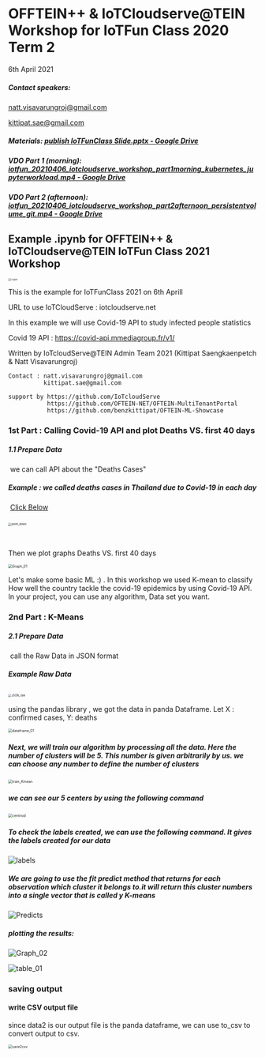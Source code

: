 # OFFTEIN++ & IoTCloudserve@TEIN Workshop for IoTFun Class 2020 Term 2

6th April 2021

##### Contact speakers: 

natt.visavarungroj@gmail.com

kittipat.sae@gmail.com



##### Materials: [publish IoTFunClass Slide.pptx - Google Drive](https://drive.google.com/file/d/14Yta0JuNornmt_vbE3AsIzk6_JT3BPzC/view)

##### VDO Part 1 (morning): [iotfun_20210406_iotcloudserve_workshop_part1morning_kubernetes_jupyterworkload.mp4 - Google Drive](https://drive.google.com/file/d/1gts4JFOUXJm9kQVC4vNwaosYGzPNtzCy/view)

##### VDO Part 2 (afternoon): [iotfun_20210406_iotcloudserve_workshop_part2afternoon_persistentvolume_git.mp4 - Google Drive](https://drive.google.com/file/d/1IbTJDLNb8HzR_C_1CJS1c3zYnoPQbki0/view)



## Example .ipynb for OFFTEIN++ & IoTCloudserve@TEIN IoTFun Class 2021 Workshop



<img src="C:\Users\Popo\Documents\Workshop2021\Example\pictures\Logos.PNG" alt="Logos" style="zoom: 33%;" />

This is the example for IoTFunClass 2021 on 6th Aprill

URL to use IoTCloudServe : iotcloudserve.net

In this example we will use Covid-19 API to study infected people statistics

Covid 19 API : https://covid-api.mmediagroup.fr/v1/

Written by IoTcloudServe@TEIN Admin Team 2021 (Kittipat Saengkaenpetch & Natt Visavarungroj)

```
Contact : natt.visavarungroj@gmail.com
          kittipat.sae@gmail.com

support by https://github.com/IoTcloudServe
           https://github.com/OFTEIN-NET/OFTEIN-MultiTenantPortal
           https://github.com/benzkittipat/OFTEIN-ML-Showcase
```

### 1st Part : Calling Covid-19 API and plot Deaths VS. first 40 days

##### 1.1 Prepare Data 

​	we can call API about the "Deaths Cases" 

##### 	Example : we called deaths cases in Thailand due to Covid-19 in each day 

​	<u>Click Below</u> 

​	<img src="C:\Users\Popo\Documents\Workshop2021\Example\pictures\point_down.PNG" alt="point_down" style="zoom:40%;" />

​	[](https://covid-api.mmediagroup.fr/v1/history?country=Thailand&status=Deaths)

Then we plot graphs Deaths VS. first 40 days 

<img src="C:\Users\Popo\Documents\Workshop2021\Example\pictures\Graph_01.PNG" alt="Graph_01" style="zoom:50%;" />

Let's make some basic ML :) . In this workshop we used K-mean to classify How well the country tackle the covid-19 epidemics by using Covid-19 API. In your project, you can use any algorithm, Data set you want. 

### 2nd Part : K-Means 

#####  2.1 Prepare Data 

​		call the Raw Data in JSON format 

##### 		Example Raw Data 

​		<img src="C:\Users\Popo\Documents\Workshop2021\Example\pictures\JSON_raw.PNG" alt="JSON_raw" style="zoom:40%;" />

using the pandas library , we got the data in panda Dataframe. Let X : confirmed cases, Y: deaths 

<img src="C:\Users\Popo\Documents\Workshop2021\Example\pictures\dataframe_01.PNG" alt="dataframe_01" style="zoom:50%;" />

##### Next, we will train our algorithm by processing all the data. Here the number of clusters will be 5. This number is given arbitrarily by us. we can choose any number to define the number of clusters

<img src="C:\Users\Popo\Documents\Workshop2021\Example\pictures\train_Kmean.PNG" alt="train_Kmean" style="zoom:50%;" />



##### we can see our 5 centers by using the following command

<img src="C:\Users\Popo\Documents\Workshop2021\Example\pictures\centriod.PNG" alt="centriod" style="zoom:50%;" />

##### To check the labels created, we can use the following command. It gives the labels created for our data

![labels](C:\Users\Popo\Documents\Workshop2021\Example\pictures\labels.PNG)

##### We are going to use the fit predict method that returns for each observation which cluster it belongs to.it will return this cluster numbers into a single vector that is called y K-means

![Predicts](C:\Users\Popo\Documents\Workshop2021\Example\pictures\Predicts.PNG)

##### plotting the results:

![Graph_02](C:\Users\Popo\Documents\Workshop2021\Example\pictures\Graph_02.PNG)

![table_01](C:\Users\Popo\Documents\Workshop2021\Example\pictures\table_01.PNG)

### saving output

#### write CSV output file

since data2 is our output file is the panda dataframe, we can use to_csv to convert output to csv.

<img src="C:\Users\Popo\Documents\Workshop2021\Example\pictures\save2csv.PNG" alt="save2csv" style="zoom: 50%;" />

